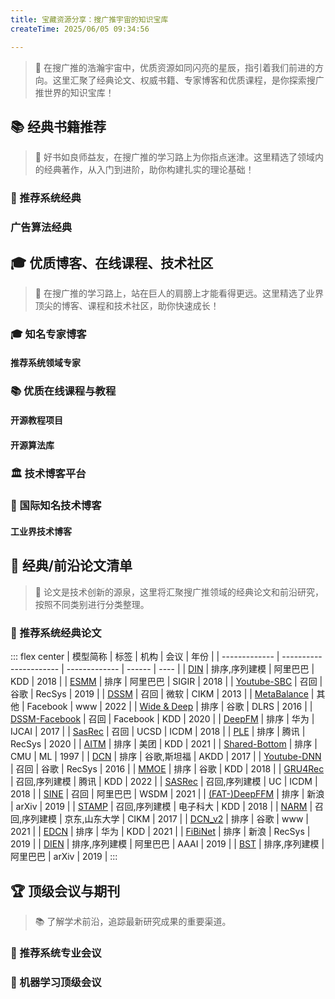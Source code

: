 ```yaml
---
title: 宝藏资源分享：搜广推宇宙的知识宝库
createTime: 2025/06/05 09:34:56

---
```


> 🌌 在搜广推的浩瀚宇宙中，优质资源如同闪亮的星辰，指引着我们前进的方向。这里汇聚了经典论文、权威书籍、专家博客和优质课程，是你探索搜广推世界的知识宝库！

## 📚 经典书籍推荐

> 📖 好书如良师益友，在搜广推的学习路上为你指点迷津。这里精选了领域内的经典著作，从入门到进阶，助你构建扎实的理论基础！

### 🎯 推荐系统经典

<CardGrid>
<ImageCard 
  image="/img/深度学习推荐系统2.0.jpg"
  title="深度学习推荐系统2.0"
  description="深度学习和大模型技术在推荐系统领域掀起了一场技术革命，本书从深度学习推荐模型、Embedding技术、大模型、AIGC、模型工程实现、业界前沿实践等几个方面介绍了这场技术革命中的主流技术要点。《深度学习推荐系统2.0（全彩）》既适合推荐系统、计算广告和搜索领域的从业者阅读，也适合人工智能相关专业的本科生、研究生、博士生阅读，帮助建立深度学习推荐系统的技术框架。通过学习前沿案例，读者可加强深度学习理论与推荐系统工程实践的融合能力。"
  href="https://book.douban.com/subject/37286473/"
  author="王喆"
  date="2025/04"
  />
  <ImageCard 
  image="/img/推荐系统实践.jpg"
  title="推荐系统实践"
  description="随着信息技术和互联网的发展，人们逐渐从信息匮乏的时代走入了信息过载（information overload）的时代 。在这个时代，无论是信息消费者还是信息生产者都遇到了很大的挑战：对于信息消费者，从大量信息中找到自己感兴趣的信息是一件非常困难的事情；对于信息生产者，让自己生产的信息脱颖而出，受到广大用户的关注，也是一件非常困难的事情。推荐系统就是解决这一矛盾的重要工具。推荐系统的任务就是联系用户和信息，一方面帮助用户发现对自己有价值的信息，另一方面让信息能够展现在对它感兴趣的用户面前，从而实现信息消费者和信息生产者的双赢。"
  href="https://book.douban.com/subject/10769749/"
  author="项亮"
  date="2012/06/01"
  />
<ImageCard 
  image="/img/互联网大厂推荐算法实战.jpg"
  title="互联网大厂推荐算法实战"
  description="互联网大厂推荐算法实战》介绍了互联网大厂当前采用的一些前沿推荐算法，并梳理了这些算法背后的思想脉络与技术框架。《互联网大厂推荐算法实战》总计10章，内容涵盖了推荐系统的基础知识、推荐系统中的特征工程、推荐系统中的Embedding、推荐系统的各组成模块（包括召回、粗排、精排与重排）所使用的算法技术、推荐算法实践中经常会遇到的难题以及应对之道（其中涉及多任务推荐、多场景推荐、新用户冷启动、新物料冷启动、评估模型效果、定位并解决问题等），最后还用一章的篇幅介绍了推荐算法工程师在工作、学习、面试时应该采取的做法。《互联网大厂推荐算法实战》既适合推荐系统、计算广告、个性化搜索领域的从业人员阅读，也适合希望从事互联网算法工作的在校学生阅读。"
  href="https://book.douban.com/subject/36701755"
  author="赵传霖"
  date="2024/01"
  /> 
<ImageCard 
  image="/img/动手学推荐系统.jpg"
  title="动手学推荐系统"
  description="本书从理论结合实践编程来学习推荐系统。由浅入深，先基础后进阶，先理论后实践，先主流后推导。第1章较为简单，仅初步带领大家了解什么是推荐系统及推荐系统的简史。第2章到第5章介绍的是主流的推荐算法及推荐算法的推导过程，这部分是本书的核心，每个算法都描述的非常详细且有具体代码帮助大家理解，深度学习的框架将采用PyTorch。第6章介绍的是商业及推荐系统的组成结构，第7章系统地介绍了推荐系统的评估指标及方式。第8章则介绍整个推荐工程的生命周期。第6~8章可随时抽取出来提前看。本书配套示例代码及微课视频，帮助读者快速入门推荐算法及系统。本书可作为高等院校、科研机构或从事推荐系统工作的工程师的参考书籍，也可作为高年级本科生和研究生的学习参考书籍。"
  href="https://book.douban.com/subject/36160038"
  author="於方仁"
  date="2022/11"
  />
</CardGrid>

### 广告算法经典
<CardGrid>
<ImageCard 
  image="/img/计算广告.jpg"
  title="计算广告"
  description="计算广告是一项新兴的研究课题，它涉及大规模搜索和文本分析、信息获取、统计模型、机器学习、分类、优化以及微观经济学等诸多领域的知识。本书从实践出发，系统地介绍计算广告的产品、问题、系统和算法，并且从工业界的视角对这一领域进行具体技术的深入剖析。本书立足于广告市场的根本问题，从计算广告各个阶段所遇到的市场挑战出发，以广告系统业务形态的需求和变化为主线，依次介绍合约广告系统、竞价广告系统、程序化交易市场等重要课题，并对计算广告涉及的关键技术和算法做深入的探讨，包括深度学习的基础方法论及其在计算广告中的应用，这一版加入了竞价广告的产品脉络、计算分工带来的产品方向的演进和智能投放的产品原理等内容。无论是互联网公司商业化部门的产品技术人员，还是对个性化系统、大数据变现或交易有兴趣的产品技术人员，传统企业互联网化进程的决策者，传统广告业务的从业者，互联网创业者，计算机相关专业研究生，都会从阅读本书中受益匪浅。"
  href="https://book.douban.com/subject/36086460/"
  author="刘鹏 / 王超"
  date="2022/08"
  />
</CardGrid>


## 🎓 优质博客、在线课程、技术社区

> 🌟 在搜广推的学习路上，站在巨人的肩膀上才能看得更远。这里精选了业界顶尖的博客、课程和技术社区，助你快速成长！

### 🎓 知名专家博客

#### 推荐系统领域专家

<CardGrid>
<LinkCard 
  title="王喆" 
  icon="simple-icons:zhihu"
  href="https://www.zhihu.com/people/wang-zhe-58"
  description="前Roku推荐系统负责人，《深度学习推荐系统》作者">
</LinkCard>

<LinkCard 
  title="石塔西" 
  icon="simple-icons:zhihu"
  href="https://www.zhihu.com/people/si-ta-xi"
  description="推荐系统算法专家，知乎推荐系统领域优质答主">
</LinkCard>
</CardGrid>

### 📚 优质在线课程与教程

#### 开源教程项目

<CardGrid>
<LinkCard
  title="王树森的公开课"
  icon="simple-icons:bilibili"
  herd="https://space.bilibili.com/1369507485"
  description="涵盖搜索引擎技术和推荐算法系统的视频公开课">
</LinkCard>

<LinkCard 
  title="Fun-Rec" 
  icon="simple-icons:github"
  href="https://datawhalechina.github.io/fun-rec/#/"
  description="Datawhale开源的推荐系统入门教程，从基础到进阶全覆盖">
</LinkCard>
</CardGrid>

#### 开源算法库
<CardGrid>
<LinkCard 
  title="Microsoft Recommenders" 
  icon="simple-icons:microsoft"
  href="https://github.com/recommenders-team/recommenders"
  description="微软开源的推荐系统最佳实践库，涵盖完整的推荐系统开发流程">

</LinkCard>

<LinkCard 
  title="Torch-RecHub" 
  icon="simple-icons:pytorch"
  href="https://github.com/datawhalechina/torch-rechub"
  description="基于PyTorch的推荐系统算法库，提供经典和前沿推荐算法实现">
</LinkCard>

<LinkCard 
  title="RecBole" 
  icon="simple-icons:github"
  href="https://github.com/RUCAIBox/RecBole"
  description="中国人民大学开源的统一推荐系统库">
</LinkCard>

<LinkCard 
  title="DeepCTR" 
  icon="simple-icons:tensorflow"
  href="https://github.com/shenweichen/DeepCTR"
  description="基于TensorFlow的深度CTR预估算法库">
</LinkCard>

<LinkCard 
  title="DeepMatch" 
  icon="simple-icons:tensorflow"
  href="https://github.com/shenweichen/DeepMatch"
  description="基于TensorFlow的深度匹配和召回算法库">
</LinkCard>

<LinkCard 
  title="EasyRec" 
  icon="simple-icons:alibabadotcom"
  href="https://github.com/alibaba/EasyRec"
  description="阿里云开源的推荐算法平台，支持工业级推荐系统开发">
</LinkCard>
</CardGrid>

### 🏛️ 技术博客平台

<LinkCard 
  title="机器之心" 
  icon="simple-icons:medium"
  href="https://www.jiqizhixin.com/"
  description="专业的人工智能媒体和产业服务平台">
</LinkCard>

### 🚀 国际知名技术博客

#### 工业界技术博客

<CardGrid>
<LinkCard 
  title="Netflix Tech Blog" 
  icon="simple-icons:netflix"
  href="https://netflixtechblog.com/"
  description="Netflix技术团队官方博客，推荐系统工业实践的标杆">
</LinkCard>

<LinkCard 
  title="Uber Engineering" 
  icon="simple-icons:uber"
  href="https://eng.uber.com/"
  description="Uber工程团队技术博客，机器学习与推荐系统实践">
</LinkCard>

<LinkCard 
  title="Airbnb Tech" 
  icon="simple-icons:airbnb"
  href="https://medium.com/airbnb-engineering"
  description="Airbnb技术团队在Medium上的技术分享">
</LinkCard>
</CardGrid>

## 📄 经典/前沿论文清单

> 📑 论文是技术创新的源泉，这里将汇聚搜广推领域的经典论文和前沿研究，按照不同类别进行分类整理。

### 🎯 推荐系统经典论文

::: flex center
| 模型简称          | 标签          | 机构          | 会议   | 年份 |
| ------------- | ---------------------- | ------------- | ------ | ---- |
| [DIN](https://arxiv.org/abs/1706.06978)           | 排序,序列建模 | 阿里巴巴      | KDD    | 2018 |
| [ESMM](https://arxiv.org/abs/1804.07931)          | 排序          | 阿里巴巴      | SIGIR  | 2018 |
| [Youtube-SBC](https://research.google/pubs/pub48840/)   | 召回          | 谷歌          | RecSys | 2019 |
| [DSSM](https://posenhuang.github.io/papers/cikm2013_DSSM_fullversion.pdf)          | 召回          | 微软          | CIKM   | 2013 |
| [MetaBalance](https://arxiv.org/pdf/2203.06801v1.pdf)   | 其他          | Facebook      | www    | 2022 |
| [Wide & Deep](https://arxiv.org/pdf/1606.07792.pdf)   | 排序          | 谷歌          | DLRS   | 2016 |
| [DSSM-Facebook](https://arxiv.org/abs/2006.11632) | 召回          | Facebook      | KDD    | 2020 |
| [DeepFM](https://arxiv.org/abs/1703.04247)        | 排序          | 华为          | IJCAI  | 2017 |
| [SasRec](https://arxiv.org/abs/1808.09781)        | 召回          | UCSD          | ICDM   | 2018 |
| [PLE](https://dl.acm.org/doi/abs/10.1145/3383313.3412236)           | 排序          | 腾讯          | RecSys | 2020 |
| [AITM](https://arxiv.org/abs/2105.08489)          | 排序          | 美团          | KDD    | 2021 |
| [Shared-Bottom](https://link.springer.com/content/pdf/10.1023/A:1007379606734.pdf) | 排序          | CMU           | ML     | 1997 |
| [DCN](https://arxiv.org/abs/1708.05123)           | 排序          | 谷歌,斯坦福   | AKDD   | 2017 |
| [Youtube-DNN](https://dl.acm.org/doi/10.1145/2959100.2959190)   | 召回          | 谷歌          | RecSys | 2016 |
| [MMOE](https://dl.acm.org/doi/pdf/10.1145/3219819.3220007)          | 排序          | 谷歌          | KDD    | 2018 |
| [GRU4Rec](https://arxiv.org/abs/1511.06939)       | 召回,序列建模 | 腾讯          | KDD    | 2022 |
| [SASRec](https://arxiv.org/pdf/1808.09781.pdf)        | 召回,序列建模 | UC            | ICDM   | 2018 |
| [SINE](https://arxiv.org/pdf/2102.09267.pdf)          | 召回          | 阿里巴巴      | WSDM   | 2021 |
| [(FAT-)DeepFFM](https://arxiv.org/pdf/1905.06336.pdf) | 排序          | 新浪          | arXiv  | 2019 |
| [STAMP](https://dl.acm.org/doi/10.1145/3219819.3219950)         | 召回,序列建模 | 电子科大      | KDD    | 2018 |
| [NARM](https://arxiv.org/pdf/1711.04725.pdf)          | 召回,序列建模 | 京东,山东大学 | CIKM   | 2017 |
| [DCN_v2](https://arxiv.org/abs/2008.13535)       | 排序          | 谷歌          | www    | 2021 |
| [EDCN](https://dlp-kdd.github.io/assets/pdf/DLP-KDD_2021_paper_12.pdf)          | 排序          | 华为          | KDD    | 2021 |
| [FiBiNet](https://dl.acm.org/doi/abs/10.1145/3298689.3347043)       | 排序          | 新浪          | RecSys | 2019 |
| [DIEN](https://ojs.aaai.org/index.php/AAAI/article/view/4545)          | 排序,序列建模 | 阿里巴巴      | AAAI   | 2019 |
| [BST](https://arxiv.org/abs/1905.06874v1)           | 排序,序列建模 | 阿里巴巴      | arXiv  | 2019 |
:::


## 🏆 顶级会议与期刊

> 📚 了解学术前沿，追踪最新研究成果的重要渠道。

### 🎯 推荐系统专业会议

<CardGrid>
<LinkCard 
  title="ACM RecSys" 
  icon="simple-icons:acm"
  href="https://recsys.acm.org/"
  description="推荐系统领域最权威的国际会议">
</LinkCard>

<LinkCard 
  title="SIGIR" 
  icon="simple-icons:acm"
  href="https://sigir.org/"
  description="信息检索领域顶级会议，涵盖搜索推荐">
</LinkCard>
</CardGrid>

### 🤖 机器学习顶级会议

<CardGrid>
<LinkCard 
  title="NeurIPS" 
  icon="simple-icons:neurips"
  href="https://neurips.cc/"
  description="神经信息处理系统大会，机器学习顶级会议">
</LinkCard>

<LinkCard 
  title="ICML" 
  icon="simple-icons:icml"
  href="https://icml.cc/"
  description="国际机器学习大会">
</LinkCard>

<LinkCard 
  title="KDD" 
  icon="simple-icons:acm"
  href="https://www.kdd.org/"
  description="知识发现与数据挖掘大会">
</LinkCard>
</CardGrid>

